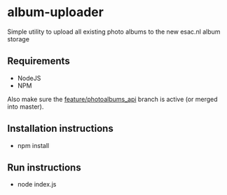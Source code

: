 # album-uploader
Simple utility to upload all existing photo albums to the new esac.nl album storage

## Requirements
* NodeJS
* NPM

Also make sure the [feature/photoalbums_api](https://github.com/esac-ic/esac.nl/tree/feature/photoalbums_api) branch is active (or merged into master).

## Installation instructions
* npm install

## Run instructions
* node index.js
